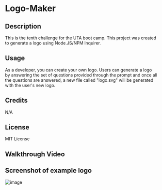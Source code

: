 # Logo-Maker

## Description 
This is the tenth challenge for the UTA boot camp. This project was created to generate a logo using Node.JS/NPM Inquirer. 

## Usage 
As a developer, you can create your own logo. Users can generate a logo by answering the set of questions provided through the prompt and once all the questions are answered, a new file called "logo.svg" will be generated with the user's new logo. 

## Credits
N/A

## License 
MIT License 

## Walkthrough Video 

## Screenshot of example logo 
![image](https://github.com/Jaek23/Logo-Maker/assets/141678374/8730fb89-e0a8-4262-80d7-e1a54f668677)
